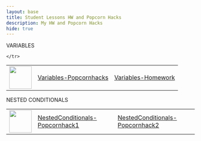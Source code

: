 ```yaml
---
layout: base
title: Student Lessons HW and Popcorn Hacks 
description: My HW and Popcorn Hacks
hide: true
---
```

VARIABLES

<table>
    <tr>
        <td><img src="{{site.baseurl}}//images/logo.png" height="60" title="Frontend" alt=""></td>
        <td><a href="{{site.baseurl}}/csse/lessons/variables/popcornHack">Variables-Popcornhacks</a></td>
        <td><a href="{{site.baseurl}}/csse/lessons/variables/homework">Variables-Homework</a></td>
        
    </tr>
</table>

NESTED CONDITIONALS

<table>
    <tr>
        <td><img src="{{site.baseurl}}//images/logo.png" height="60" title="Frontend" alt=""></td>
        <td><a href="{{site.baseurl}}/csse/lessons/variables/popcornHack1">NestedConditionals-Popcornhack1</a></td>
        <td><a href="{{site.baseurl}}/csse/lessons/variables/popcornHack2">NestedConditionals-Popcornhack2</a></td>
    </tr>
</table>